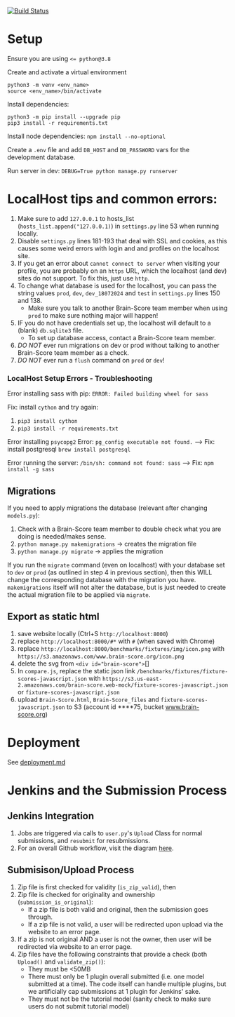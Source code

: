 [![Build Status](https://travis-ci.com/brain-score/brain-score.web.svg?branch=master)](https://travis-ci.com/brain-score/brain-score.web)

# Setup

Ensure you are using `<= python@3.8`

Create and activate a virtual environment

```
python3 -m venv <env_name>
source <env_name>/bin/activate
```

Install dependencies:

```
python3 -m pip install --upgrade pip
pip3 install -r requirements.txt
```

Install node dependencies: `npm install --no-optional`

Create a `.env` file and add `DB_HOST` and `DB_PASSWORD` vars for the development database.

Run server in dev: `DEBUG=True python manage.py runserver`


# LocalHost tips and common errors:
1. Make sure to add `127.0.0.1` to hosts_list (`hosts_list.append("127.0.0.1)`) in `settings.py` line 53 when running locally.
2. Disable `settings.py` lines 181-193 that deal with SSL and cookies, as this causes some weird errors with login and 
   and profiles on the localhost site. 
3. If you get an error about `cannot connect to server` when visiting your profile, you are probably on an `https` URL, 
   which the localhost (and dev) sites do not support. To fix this, just use `http`.
4. To change what database is used for the localhost, you can pass the string values `prod`, `dev`, `dev_18072024` and `test` in `settings.py`
   lines 150 and 138. 
   * Make sure you talk to another Brain-Score team member when using `prod` to make sure nothing major will happen!
5. IF you do not have credentials set up, the localhost will default to a (blank) `db.sqlite3` file. 
   * To set up database access, contact a Brain-Score team member. 
6. *DO NOT* ever run migrations on dev or prod without talking to another Brain-Score team member as a check. 
7. *DO NOT* ever run a `flush` command on `prod` or `dev`!

### LocalHost Setup Errors - Troubleshooting

Error installing sass with pip: `ERROR: Failed building wheel for sass`

Fix: install `cython` and try again: 
1. `pip3 install cython`
2. `pip3 install -r requirements.txt`


Error installing `psycopg2` Error: `pg_config executable not found.` --> Fix: install postgresql `brew install postgresql`

Error running the server: `/bin/sh: command not found: sass` --> Fix: `npm install -g sass`


## Migrations
If you need to apply migrations the database (relevant after changing `models.py`):
1. Check with a Brain-Score team member to double check what you are doing is needed/makes sense. 
2. `python manage.py makemigrations` -> creates the migration file
3. `python manage.py migrate` -> applies the migration

If you run the `migrate` command (even on localhost) with your database set to `dev` or `prod` (as outlined in step 4 in previous
section), then this WILL change the corresponding database with the migration you have. `makemigrations` itself will not alter the 
database, but is just needed to create the actual migration file to be applied via `migrate`. 


## Export as static html

1. save website locally (Ctrl+S `http://localhost:8000`)
2. replace `http://localhost:8000/#*` with `#` (when saved with Chrome)
3. replace `http://localhost:8000/benchmarks/fixtures/img/icon.png` with `https://s3.amazonaws.com/www.brain-score.org/icon.png`
4. delete the svg from `<div id="brain-score">`[]
5. In `compare.js`, replace the static json link `/benchmarks/fixtures/fixture-scores-javascript.json`
    with `https://s3.us-east-2.amazonaws.com/brain-score.web-mock/fixture-scores-javascript.json`
    or `fixture-scores-javascript.json`
6. upload `Brain-Score.html`, `Brain-Score_files` and `fixture-scores-javascript.json` to S3
    (account id ****75, bucket www.brain-score.org)

# Deployment

See [deployment.md](deployment.md)


# Jenkins and the Submission Process

## Jenkins Integration
1. Jobs are triggered via calls to `user.py`'s `Upload` Class for normal submissions, and `resubmit` for resubmissions.
2. For an overall Github workflow, visit the diagram [here](https://github.com/brain-score/vision/blob/master/docs/source/modules/brainscore_submission.png).

## Submisison/Upload Process
1. Zip file is first checked for validity (`is_zip_valid`), then
2. Zip file is checked for originality and ownership (`submission_is_original`):
   * If a zip file is both valid and original, then the submission goes through. 
   * If a zip file is not valid, a user will be redirected upon upload via the website to an error page.
3. If a zip is not original AND a user is not the owner, then user will be redirected via website to an error page. 
4. Zip files have the following constraints that provide a check (both `Upload()` and `validate_zip()`):
   * They must be <50MB
   * There must only be 1 plugin overall submitted (i.e. one model submitted at a time). The code itself can handle 
     multiple plugins, but we artificially cap submissions at 1 plugin for Jenkins' sake.
   * They must not be the tutorial model (sanity check to make sure users do not submit tutorial model)